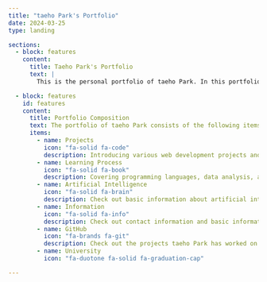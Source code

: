 ```yaml
---
title: "taeho Park's Portfolio"
date: 2024-03-25
type: landing 

sections:
  - block: features
    content:
      title: Taeho Park's Portfolio
      text: |
        This is the personal portfolio of taeho Park. In this portfolio, I will cover the projects I have worked on, my self-introduction, learning processes, and goals.

  - block: features
    id: features
    content:
      title: Portfolio Composition
      text: The portfolio of taeho Park consists of the following items:<br><br>
      items:
        - name: Projects
          icon: "fa-solid fa-code"
          description: Introducing various web development projects and AI projects.
        - name: Learning Process
          icon: "fa-solid fa-book"
          description: Covering programming languages, data analysis, and AI-related learning processes.
        - name: Artificial Intelligence
          icon: "fa-solid fa-brain"
          description: Check out basic information about artificial intelligence.
        - name: Information
          icon: "fa-solid fa-info"
          description: Check out contact information and basic information about taeho Park.
        - name: GitHub
          icon: "fa-brands fa-git"
          description: Check out the projects taeho Park has worked on so far on GitHub.
        - name: University
          icon: "fa-duotone fa-solid fa-graduation-cap"  

---
```

